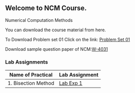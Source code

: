 ## Welcome to NCM Course.

Numerical Computation Methods

You can download the course material from here.


To Download Problem set 01 Click on the link:
[Problem Set 01](https://drive.google.com/file/d/126HplTz4RlpNfeaD9Uf0I6VmcPAI-FyU/view?usp=sharing)

Download sample question paper of NCM:[W-4031](https://drive.google.com/file/d/1GfnNcPM5ETRy6i1H1LBeYhH3ENsSbetJ/view?usp=sharing)


### Lab Assignments
Name of Practical                       | Lab Assignment
--------------------------------------- | -------------------------------------------------------------------------------
1. Bisection Method                     | [Lab Exp 1](https://drive.google.com/open?id=1GhA7PEQ5DSmEDNKCgmlp0azDdZq2HZBM)
